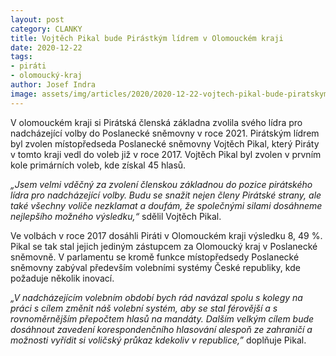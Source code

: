 ```yaml
---
layout: post
category: CLANKY
title: Vojtěch Pikal bude Pirástkým lídrem v Olomouckém kraji
date: 2020-12-22
tags: 
- piráti
- olomoucký-kraj
author: Josef Indra
image: assets/img/articles/2020/2020-12-22-vojtech-pikal-bude-piratskym-lidrem-v-olomouckem-kraji.jpg  #751x422 pixelu
---
```

V olomouckém kraji si Pirátská členská základna zvolila svého lídra pro nadcházející volby do Poslanecké sněmovny v roce 2021. Pirátským lídrem byl zvolen místopředseda Poslanecké sněmovny Vojtěch Pikal, který Piráty v tomto kraji vedl do voleb již v roce 2017. Vojtěch Pikal byl zvolen v prvním kole primárních voleb, kde získal 45 hlasů. 
 
*„Jsem velmi vděčný za zvolení členskou základnou do pozice pirátského lídra pro nadcházející volby. Budu se snažit nejen členy Pirátské strany, ale také všechny voliče nezklamat a doufám, že společnými silami dosáhneme nejlepšího možného výsledku,“* sdělil Vojtěch Pikal. 
 
Ve volbách v roce 2017 dosáhli Piráti v Olomouckém kraji výsledku 8, 49 %. Pikal se tak stal jejich jediným zástupcem za Olomoucký kraj v Poslanecké sněmovně. V parlamentu se kromě funkce místopředsedy Poslanecké sněmovny zabýval především volebními systémy České republiky, kde požaduje několik inovací.

*„V nadcházejícím volebním období bych rád navázal spolu s kolegy na práci s cílem změnit náš volební systém, aby se stal férovější a s rovnoměrnějším přepočtem hlasů na mandáty. Dalším velkým cílem bude dosáhnout zavedení korespondenčního hlasování alespoň ze zahraničí a možnosti vyřídit si voličský průkaz kdekoliv v republice,”* doplňuje Pikal.
